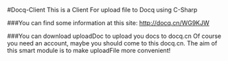 #Docq-Client
This is a Client For upload file to Docq using C-Sharp

###You can find some information at this site:
http://docq.cn/WG9KJW

###You can download uploadDoc to upload you docs to docq.cn
Of course you need an account, maybe you should come to this docq.cn. 
The aim of this smart module is to make uploadFile more convenient!
